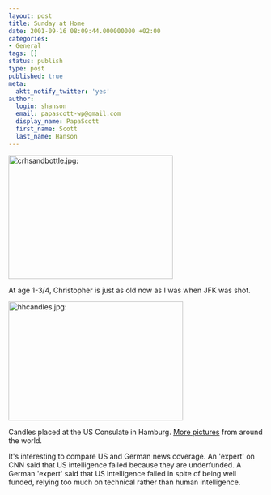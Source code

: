 ```yaml
---
layout: post
title: Sunday at Home
date: 2001-09-16 08:09:44.000000000 +02:00
categories:
- General
tags: []
status: publish
type: post
published: true
meta:
  aktt_notify_twitter: 'yes'
author:
  login: shanson
  email: papascott-wp@gmail.com
  display_name: PapaScott
  first_name: Scott
  last_name: Hanson
---
```

<p><img src="http://www.papascott.de/wordpress/wp-content/uploads/2001/09/crhsandbottle.jpg" height="244" width="325" border="0" alt="crhsandbottle.jpg: " /></p>
<p>At age 1-3/4, Christopher is just as old now as I was when JFK was shot.</p>
<p><img src="http://www.papascott.de/wordpress/wp-content/uploads/2001/09/hhcandles.jpg" height="235" width="345" border="0" alt="hhcandles.jpg: " /></p>
<p>Candles placed at the US Consulate in Hamburg. <a href="http://spot.eroded.org/thankyou">More pictures</a> from around the world.</p>
<p>It's interesting to compare US and German news coverage. An 'expert' on CNN said that US intelligence failed because they are underfunded. A German 'expert' said that US intelligence failed in spite of being  well funded, relying too much on technical rather than human intelligence.</p>
